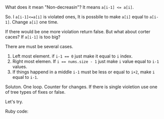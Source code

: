 
What does it mean "Non-decreasin"?
It means `a[i-1] <= a[i]`.

So. I `a[i-1]<=a[i]` is violated ones, It is possbile to make `a[i]` equal to `a[i-1]`. Change `a[i]` one time. 

If there would be one more violation return false. But what about corter caces? If `a[i-1]` is too big?

There are must be several cases.

1. Left most element. if `i-1 == 0` just make it equal to  `i` index.
2. Right most elemen. If `i == nums.size - 1` just make `i` value equal to `i-1` values.
3. If things happend in a middle `i-1` must be less or equal to `i+2`, make `i` equal to `i-1`.

Soluton. One loop. Counter for changes. If there is single violetion use one of tree types of fixes or false.

Let's try.

Ruby code:
```Ruby
```
